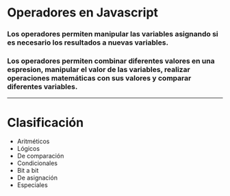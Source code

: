 # Operadores en Javascript

### Los operadores permiten manipular las variables asignando si es necesario los resultados a nuevas variables.

### Los operadores permiten combinar diferentes valores en una espresion, manipular el valor de las variables, realizar operaciones matemáticas con sus valores y comparar diferentes variables.
---

# Clasificación

* Aritméticos
* Lógicos
* De comparación
* Condicionales
* Bit a bit
* De asignación
* Especiales
